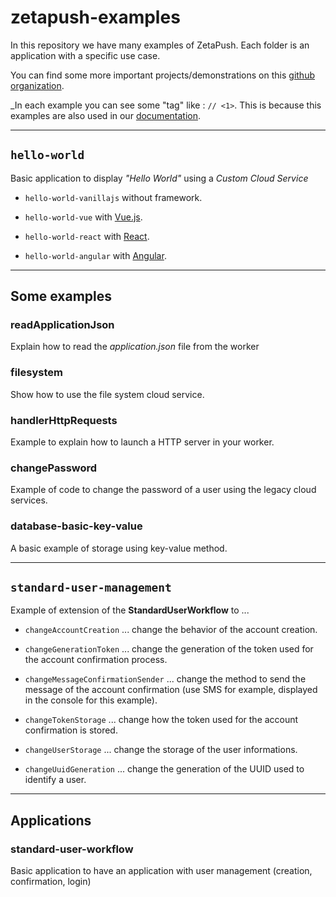 # zetapush-examples

In this repository we have many examples of ZetaPush. Each folder is an application with a specific use case.

You can find some more important projects/demonstrations on this [github organization](https://github.com/zetapush-demo).

_In each example you can see some "tag" like : `// <1>`.
This is because this examples are also used in our [documentation](https://doc.zetapush.com).

---

## `hello-world`

Basic application to display _"Hello World"_ using a _Custom Cloud Service_

* `hello-world-vanillajs` without framework.

* `hello-world-vue` with [Vue.js](https://vuejs.org/).

* `hello-world-react` with [React](https://reactjs.org/).

* `hello-world-angular` with [Angular](https://angular.io/).

---

## Some examples

### readApplicationJson

Explain how to read the _application.json_ file from the worker

### filesystem

Show how to use the file system cloud service.

### handlerHttpRequests

Example to explain how to launch a HTTP server in your worker.

### changePassword

Example of code to change the password of a user using the legacy cloud services.

### database-basic-key-value

A basic example of storage using key-value method.

---

## `standard-user-management`

Example of extension of the **StandardUserWorkflow** to ...

* `changeAccountCreation` ... change the behavior of the account creation.

* `changeGenerationToken` ... change the generation of the token used for the account confirmation process.

* `changeMessageConfirmationSender` ... change the method to send the message of the account confirmation (use SMS for example, displayed in the console for this example).

* `changeTokenStorage` ... change how the token used for the account confirmation is stored.

* `changeUserStorage` ... change the storage of the user informations.

* `changeUuidGeneration` ... change the generation of the UUID used to identify a user.

---

## Applications

### standard-user-workflow

Basic application to have an application with user management (creation, confirmation, login)
